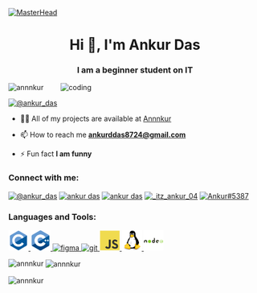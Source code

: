[![MasterHead](https://github-follow.herokuapp.com/assets/github.gif)](https://Annnkur.io)
<h1 align="center">Hi 👋, I'm Ankur Das</h1>
<h3 align="center">I am a beginner student on IT</h3>
<img align="right" alt="coding" width="400" src="https://cdn.dribbble.com/users/1162077/screenshots/3848914/programmer.gif">

<p align="left"> <img src="https://komarev.com/ghpvc/?username=annnkur&label=Profile%20views&color=0e75b6&style=flat" alt="annnkur" /> </p>

<p align="left"> <a href="https://twitter.com/@ankur_das" target="blank"><img src="https://img.shields.io/twitter/follow/@ankur_das?logo=twitter&style=for-the-badge" alt="@ankur_das" /></a> </p>

- 👨‍💻 All of my projects are available at [Annnkur](Annnkur)

- 📫 How to reach me **ankurddas8724@gmail.com**

- ⚡ Fun fact **I am funny**

<h3 align="left">Connect with me:</h3>
<p align="left">
<a href="https://twitter.com/@ankur_das" target="blank"><img align="center" src="https://raw.githubusercontent.com/rahuldkjain/github-profile-readme-generator/master/src/images/icons/Social/twitter.svg" alt="@ankur_das" height="30" width="40" /></a>
<a href="https://linkedin.com/in/ankur das" target="blank"><img align="center" src="https://raw.githubusercontent.com/rahuldkjain/github-profile-readme-generator/master/src/images/icons/Social/linked-in-alt.svg" alt="ankur das" height="30" width="40" /></a>
<a href="https://fb.com/ankur das" target="blank"><img align="center" src="https://raw.githubusercontent.com/rahuldkjain/github-profile-readme-generator/master/src/images/icons/Social/facebook.svg" alt="ankur das" height="30" width="40" /></a>
<a href="https://instagram.com/_itz_ankur_04" target="blank"><img align="center" src="https://raw.githubusercontent.com/rahuldkjain/github-profile-readme-generator/master/src/images/icons/Social/instagram.svg" alt="_itz_ankur_04" height="30" width="40" /></a>
<a href="https://discord.gg/Ankur#5387" target="blank"><img align="center" src="https://raw.githubusercontent.com/rahuldkjain/github-profile-readme-generator/master/src/images/icons/Social/discord.svg" alt="Ankur#5387" height="30" width="40" /></a>
</p>

<h3 align="left">Languages and Tools:</h3>
<p align="left"> <a href="https://www.cprogramming.com/" target="_blank" rel="noreferrer"> <img src="https://raw.githubusercontent.com/devicons/devicon/master/icons/c/c-original.svg" alt="c" width="40" height="40"/> </a> <a href="https://www.w3schools.com/cpp/" target="_blank" rel="noreferrer"> <img src="https://raw.githubusercontent.com/devicons/devicon/master/icons/cplusplus/cplusplus-original.svg" alt="cplusplus" width="40" height="40"/> </a> <a href="https://www.figma.com/" target="_blank" rel="noreferrer"> <img src="https://www.vectorlogo.zone/logos/figma/figma-icon.svg" alt="figma" width="40" height="40"/> </a> <a href="https://git-scm.com/" target="_blank" rel="noreferrer"> <img src="https://www.vectorlogo.zone/logos/git-scm/git-scm-icon.svg" alt="git" width="40" height="40"/> </a> <a href="https://developer.mozilla.org/en-US/docs/Web/JavaScript" target="_blank" rel="noreferrer"> <img src="https://raw.githubusercontent.com/devicons/devicon/master/icons/javascript/javascript-original.svg" alt="javascript" width="40" height="40"/> </a> <a href="https://www.linux.org/" target="_blank" rel="noreferrer"> <img src="https://raw.githubusercontent.com/devicons/devicon/master/icons/linux/linux-original.svg" alt="linux" width="40" height="40"/> </a> <a href="https://nodejs.org" target="_blank" rel="noreferrer"> <img src="https://raw.githubusercontent.com/devicons/devicon/master/icons/nodejs/nodejs-original-wordmark.svg" alt="nodejs" width="40" height="40"/> </a> </p>

<p><img align="left" src="https://github-readme-stats.vercel.app/api/top-langs?username=annnkur&show_icons=true&locale=en&layout=compact" alt="annnkur" /></p>

<p>&nbsp;<img align="center" src="https://github-readme-stats.vercel.app/api?username=annnkur&show_icons=true&locale=en" alt="annnkur" /></p>

<p><img align="center" src="https://github-readme-streak-stats.herokuapp.com/?user=annnkur&" alt="annnkur" /></p>

